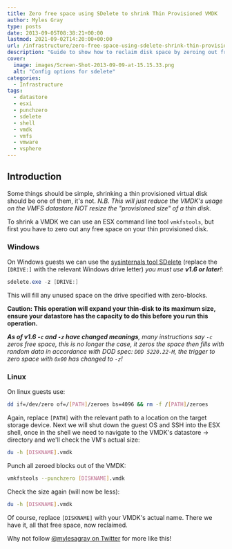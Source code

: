 ```yaml
---
title: Zero free space using SDelete to shrink Thin Provisioned VMDK
author: Myles Gray
type: posts
date: 2013-09-05T08:38:21+00:00
lastmod: 2021-09-02T14:20:00+00:00
url: /infrastructure/zero-free-space-using-sdelete-shrink-thin-provisioned-vmdk/
description: "Guide to show how to reclaim disk space by zeroing out free space on thin provisioned VMDKs using sdelete"
cover:
  image: images/Screen-Shot-2013-09-09-at-15.15.33.png
  alt: "Config options for sdelete"
categories:
  - Infrastructure
tags:
  - datastore
  - esxi
  - punchzero
  - sdelete
  - shell
  - vmdk
  - vmfs
  - vmware
  - vsphere
---
```


## Introduction

Some things should be simple, shrinking a thin provisioned virtual disk should be one of them, it's not. _N.B. This will just reduce the VMDK's usage on the VMFS datastore NOT resize the "provisioned size" of a thin disk._

To shrink a VMDK we can use an ESX command line tool `vmkfstools`, but first you have to zero out any free space on your thin provisioned disk.

### Windows

On Windows guests we can use the [sysinternals tool SDelete][1] (replace the `[DRIVE:]` with the relevant Windows drive letter) _you must use **v1.6 or later**!_:

```powershell
sdelete.exe -z [DRIVE:]
```

This will fill any unused space on the drive specified with zero-blocks.

**Caution: This operation will expand your thin-disk to its maximum size, ensure your datastore has the capacity to do this before you run this operation.**

_**As of v1.6 `-c` and `-z` have changed meanings**, many instructions say `-c` zeros free space, this is no longer the case, it zeros the space then fills with random data in accordance with DOD spec: `DOD 5220.22-M`, the trigger to zero space with `0x00` has changed to `-z`!_

### Linux

On linux guests use:

```bash
dd if=/dev/zero of=/[PATH]/zeroes bs=4096 && rm -f /[PATH]/zeroes
```

Again, replace `[PATH]` with the relevant path to a location on the target storage device. Next we will shut down the guest OS and SSH into the ESX shell, once in the shell we need to navigate to the VMDK's datastore -> directory and we'll check the VM's actual size:

```bash
du -h [DISKNAME].vmdk
```

Punch all zeroed blocks out of the VMDK:

```bash
vmkfstools --punchzero [DISKNAME].vmdk
```

Check the size again (will now be less):

```bash
du -h [DISKNAME].vmdk
```

Of course, replace `[DISKNAME]` with your VMDK's actual name. There we have it, all that free space, now reclaimed.

Why not follow [@mylesagray on Twitter][2] for more like this!

 [1]: https://docs.microsoft.com/en-us/sysinternals/downloads/sdelete
 [2]: https://twitter.com/mylesagray
